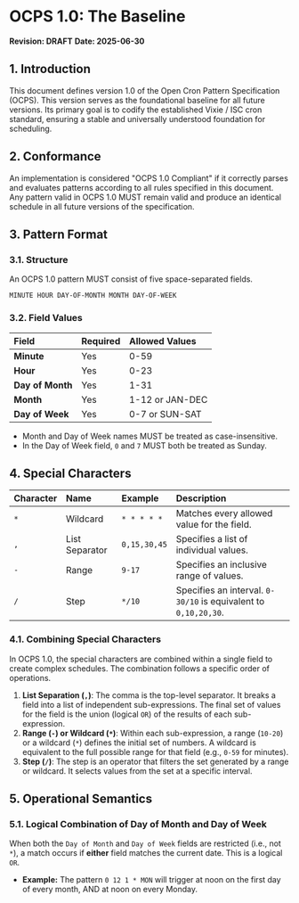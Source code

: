 # OCPS 1.0: The Baseline

**Revision: DRAFT**
**Date: 2025-06-30**

## 1. Introduction

This document defines version 1.0 of the Open Cron Pattern Specification (OCPS). This version serves as the foundational baseline for all future versions. Its primary goal is to codify the established Vixie / ISC cron standard, ensuring a stable and universally understood foundation for scheduling.

## 2. Conformance

An implementation is considered "OCPS 1.0 Compliant" if it correctly parses and evaluates patterns according to all rules specified in this document. Any pattern valid in OCPS 1.0 MUST remain valid and produce an identical schedule in all future versions of the specification.

## 3. Pattern Format

### 3.1. Structure
An OCPS 1.0 pattern MUST consist of five space-separated fields.

`MINUTE HOUR DAY-OF-MONTH MONTH DAY-OF-WEEK`

### 3.2. Field Values

| Field | Required | Allowed Values |
| :--- | :--- | :--- |
| **Minute** | Yes | 0-59 |
| **Hour** | Yes | 0-23 |
| **Day of Month** | Yes | 1-31 |
| **Month** | Yes | 1-12 or JAN-DEC |
| **Day of Week**| Yes | 0-7 or SUN-SAT |

* Month and Day of Week names MUST be treated as case-insensitive.
* In the Day of Week field, `0` and `7` MUST both be treated as Sunday.

## 4. Special Characters

| Character | Name | Example | Description |
| :--- | :--- | :--- | :--- |
| `*` | Wildcard | `* * * * *` | Matches every allowed value for the field. |
| `,` | List Separator | `0,15,30,45` | Specifies a list of individual values. |
| `-` | Range | `9-17` | Specifies an inclusive range of values. |
| `/` | Step | `*/10` | Specifies an interval. `0-30/10` is equivalent to `0,10,20,30`. |

### 4.1. Combining Special Characters

In OCPS 1.0, the special characters are combined within a single field to create complex schedules. The combination follows a specific order of operations.

1.  **List Separation (`,`)**: The comma is the top-level separator. It breaks a field into a list of independent sub-expressions. The final set of values for the field is the union (logical `OR`) of the results of each sub-expression.
2.  **Range (`-`) or Wildcard (`*`)**: Within each sub-expression, a range (`10-20`) or a wildcard (`*`) defines the initial set of numbers. A wildcard is equivalent to the full possible range for that field (e.g., `0-59` for minutes).
3.  **Step (`/`)**: The step is an operator that filters the set generated by a range or wildcard. It selects values from the set at a specific interval.

## 5. Operational Semantics

### 5.1. Logical Combination of Day of Month and Day of Week
When both the `Day of Month` and `Day of Week` fields are restricted (i.e., not `*`), a match occurs if **either** field matches the current date. This is a logical `OR`.

* **Example:** The pattern `0 12 1 * MON` will trigger at noon on the first day of every month, AND at noon on every Monday.
